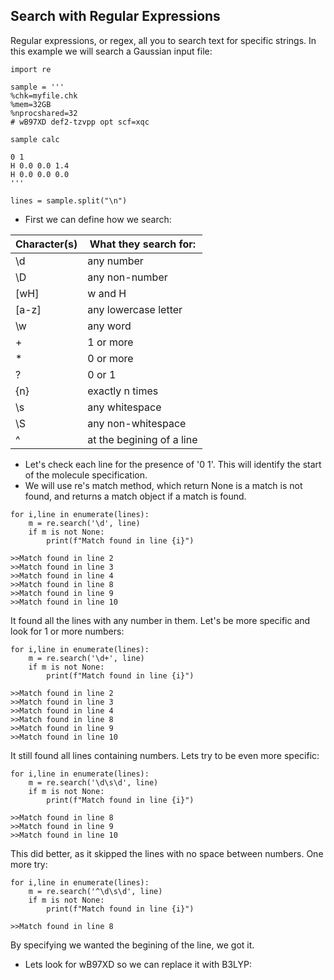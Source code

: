 ## Search with Regular Expressions

Regular expressions, or regex, all you to search text for specific strings. In this example we will search a Gaussian input file:
```
import re

sample = '''
%chk=myfile.chk
%mem=32GB
%nprocshared=32
# wB97XD def2-tzvpp opt scf=xqc

sample calc

0 1
H 0.0 0.0 1.4
H 0.0 0.0 0.0
'''

lines = sample.split("\n")
```
- First we can define how we search: 

| Character(s) | What they search for: |
| --- | --- |
| \d           | any number            |
| \D           | any non-number        |
| [wH]         | w and H               |
| [a-z]        | any lowercase letter  |
| \w           | any word              |
| +            | 1 or more             |
| *            | 0 or more             |
| ?            | 0 or 1                |
| {n}          | exactly n times       |
| \s           | any whitespace            |
| \S           | any non-whitespace        |
| ^            | at the begining of a line |


 
- Let's check each line for the presence of '0 1'. This will identify the start of the molecule specification.
- We will use re's match method, which return None is a match is not found, and returns a match object if a match is found. 
```
for i,line in enumerate(lines):
    m = re.search('\d', line)
    if m is not None:
        print(f"Match found in line {i}")

>>Match found in line 2
>>Match found in line 3
>>Match found in line 4
>>Match found in line 8
>>Match found in line 9
>>Match found in line 10
```
It found all the lines with any number in them. Let's be more specific and look for 1 or more numbers:
```
for i,line in enumerate(lines):
    m = re.search('\d+', line)
    if m is not None:
        print(f"Match found in line {i}")

>>Match found in line 2
>>Match found in line 3
>>Match found in line 4
>>Match found in line 8
>>Match found in line 9
>>Match found in line 10
```
It still found all lines containing numbers. Lets try to be even more specific:
```
for i,line in enumerate(lines):
    m = re.search('\d\s\d', line)
    if m is not None:
        print(f"Match found in line {i}")

>>Match found in line 8
>>Match found in line 9
>>Match found in line 10
``````
This did better, as it skipped the lines with no space between numbers. One more try:
```
for i,line in enumerate(lines):
    m = re.search('^\d\s\d', line)
    if m is not None:
        print(f"Match found in line {i}")

>>Match found in line 8
```
By specifying we wanted the begining of the line, we got it. 
- Lets look for wB97XD so we can replace it with B3LYP:
